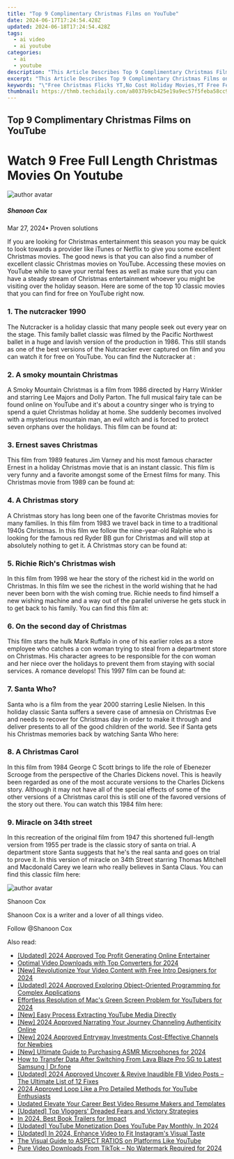 ```yaml
---
title: "Top 9 Complimentary Christmas Films on YouTube"
date: 2024-06-17T17:24:54.428Z
updated: 2024-06-18T17:24:54.428Z
tags:
  - ai video
  - ai youtube
categories:
  - ai
  - youtube
description: "This Article Describes Top 9 Complimentary Christmas Films on YouTube"
excerpt: "This Article Describes Top 9 Complimentary Christmas Films on YouTube"
keywords: "\"Free Christmas Flicks YT,No Cost Holiday Movies,YT Free Festive Films,Inexpensive Christmas Cinema,Free Movie Day-Christmas,Gratuitous Xmas Films Online,Complimentary Yuletide Videos,Christmas Vids,Zero Cost Holiday Flicks\""
thumbnail: https://thmb.techidaily.com/a8037b9cb425e19a9ec57f5feba58cc91bfb4e98ab568e20793fc881abc0b40e.jpg
---
```


## Top 9 Complimentary Christmas Films on YouTube

# Watch 9 Free Full Length Christmas Movies On Youtube

![author avatar](https://images.wondershare.com/filmora/article-images/shannon-cox.jpg)

##### Shanoon Cox

 Mar 27, 2024• Proven solutions

If you are looking for Christmas entertainment this season you may be quick to look towards a provider like iTunes or Netflix to give you some excellent Christmas movies. The good news is that you can also find a number of excellent classic Christmas movies on YouTube. Accessing these movies on YouTube while to save your rental fees as well as make sure that you can have a steady stream of Christmas entertainment whoever you might be visiting over the holiday season. Here are some of the top 10 classic movies that you can find for free on YouTube right now.

### 1. The nutcracker 1990

The Nutcracker is a holiday classic that many people seek out every year on the stage. This family ballet classic was filmed by the Pacific Northwest ballet in a huge and lavish version of the production in 1986\. This still stands as one of the best versions of the Nutcracker ever captured on film and you can watch it for free on YouTube. You can find the Nutcracker at :

### 2. A smoky mountain Christmas

A Smoky Mountain Christmas is a film from 1986 directed by Harry Winkler and starring Lee Majors and Dolly Parton. The full musical fairy tale can be found online on YouTube and it's about a country singer who is trying to spend a quiet Christmas holiday at home. She suddenly becomes involved with a mysterious mountain man, an evil witch and is forced to protect seven orphans over the holidays. This film can be found at:

### 3. Ernest saves Christmas

This film from 1989 features Jim Varney and his most famous character Ernest in a holiday Christmas movie that is an instant classic. This film is very funny and a favorite amongst some of the Ernest films for many. This Christmas movie from 1989 can be found at:

### 4. A Christmas story

A Christmas story has long been one of the favorite Christmas movies for many families. In this film from 1983 we travel back in time to a traditional 1940s Christmas. In this film we follow the nine-year-old Ralphie who is looking for the famous red Ryder BB gun for Christmas and will stop at absolutely nothing to get it. A Christmas story can be found at:

### 5. Richie Rich's Christmas wish

In this film from 1998 we hear the story of the richest kid in the world on Christmas. In this film we see the richest in the world wishing that he had never been born with the wish coming true. Richie needs to find himself a new wishing machine and a way out of the parallel universe he gets stuck in to get back to his family. You can find this film at:

### 6. On the second day of Christmas

This film stars the hulk Mark Ruffalo in one of his earlier roles as a store employee who catches a con woman trying to steal from a department store on Christmas. His character agrees to be responsible for the con woman and her niece over the holidays to prevent them from staying with social services. A romance develops! This 1997 film can be found at:

### 7. Santa Who?

Santa who is a film from the year 2000 starring Leslie Nielsen. In this holiday classic Santa suffers a severe case of amnesia on Christmas Eve and needs to recover for Christmas day in order to make it through and deliver presents to all of the good children of the world. See if Santa gets his Christmas memories back by watching Santa Who here:

### 8. A Christmas Carol

In this film from 1984 George C Scott brings to life the role of Ebenezer Scrooge from the perspective of the Charles Dickens novel. This is heavily been regarded as one of the most accurate versions to the Charles Dickens story. Although it may not have all of the special effects of some of the other versions of a Christmas carol this is still one of the favored versions of the story out there. You can watch this 1984 film here:

### 9. Miracle on 34th street

In this recreation of the original film from 1947 this shortened full-length version from 1955 per trade is the classic story of santa on trial. A department store Santa suggests that he's the real santa and goes on trial to prove it. In this version of miracle on 34th Street starring Thomas Mitchell and Macdonald Carey we learn who really believes in Santa Claus. You can find this classic film here:

![author avatar](https://images.wondershare.com/filmora/article-images/shannon-cox.jpg)

Shanoon Cox

Shanoon Cox is a writer and a lover of all things video.

Follow @Shanoon Cox


<ins class="adsbygoogle"
     style="display:block"
     data-ad-format="autorelaxed"
     data-ad-client="ca-pub-7571918770474297"
     data-ad-slot="1223367746"></ins>



<ins class="adsbygoogle"
     style="display:block"
     data-ad-client="ca-pub-7571918770474297"
     data-ad-slot="8358498916"
     data-ad-format="auto"
     data-full-width-responsive="true"></ins>

<span class="atpl-alsoreadstyle">Also read:</span>
<div><ul>
<li><a href="https://youtube-docs.techidaily.com/ed-2024-approved-top-profit-generating-online-entertainer/"><u>[Updated] 2024 Approved  Top Profit Generating Online Entertainer</u></a></li>
<li><a href="https://youtube-docs.techidaily.com/al-video-downloads-with-top-converters-for-2024/"><u>Optimal Video Downloads with Top Converters for 2024</u></a></li>
<li><a href="https://youtube-docs.techidaily.com/evolutionize-your-video-content-with-free-intro-designers-for-2024/"><u>[New] Revolutionize Your Video Content with Free Intro Designers for 2024</u></a></li>
<li><a href="https://youtube-docs.techidaily.com/ed-2024-approved-exploring-object-oriented-programming-for-complex-applications/"><u>[Updated] 2024 Approved  Exploring Object-Oriented Programming for Complex Applications</u></a></li>
<li><a href="https://youtube-docs.techidaily.com/tless-resolution-of-macs-green-screen-problem-for-youtubers-for-2024/"><u>Effortless Resolution of Mac's Green Screen Problem for YouTubers for 2024</u></a></li>
<li><a href="https://youtube-docs.techidaily.com/asy-process-extracting-youtube-media-directly/"><u>[New] Easy Process  Extracting YouTube Media Directly</u></a></li>
<li><a href="https://youtube-docs.techidaily.com/024-approved-narrating-your-journey-channeling-authenticity-online/"><u>[New] 2024 Approved  Narrating Your Journey  Channeling Authenticity Online</u></a></li>
<li><a href="https://youtube-docs.techidaily.com/024-approved-entryway-investments-cost-effective-channels-for-newbies/"><u>[New] 2024 Approved  Entryway Investments  Cost-Effective Channels for Newbies</u></a></li>
<li><a href="https://youtube-docs.techidaily.com/ltimate-guide-to-purchasing-asmr-microphones-for-2024/"><u>[New] Ultimate Guide to Purchasing ASMR Microphones for 2024</u></a></li>
<li><a href="https://android-transfer.techidaily.com/how-to-transfer-data-after-switching-from-lava-blaze-pro-5g-to-latest-samsung-drfone-by-drfone-transfer-from-android-transfer-from-android/"><u>How to Transfer Data After Switching From Lava Blaze Pro 5G to Latest Samsung | Dr.fone</u></a></li>
<li><a href="https://facebook-clips.techidaily.com/updated-2024-approved-uncover-and-revive-inaudible-fb-video-posts-the-ultimate-list-of-12-fixes/"><u>[Updated] 2024 Approved  Uncover & Revive Inaudible FB Video Posts – The Ultimate List of 12 Fixes</u></a></li>
<li><a href="https://youtube-help.techidaily.com/2024-approved-loop-like-a-pro-detailed-methods-for-youtube-enthusiasts/"><u>2024 Approved  Loop Like a Pro  Detailed Methods for YouTube Enthusiasts</u></a></li>
<li><a href="https://ai-driven-video-production.techidaily.com/updated-elevate-your-career-best-video-resume-makers-and-templates/"><u>Updated Elevate Your Career Best Video Resume Makers and Templates</u></a></li>
<li><a href="https://facebook-video-share.techidaily.com/updated-top-vloggers-dreaded-fears-and-victory-strategies/"><u>[Updated] Top Vloggers' Dreaded Fears and Victory Strategies</u></a></li>
<li><a href="https://extra-hints.techidaily.com/in-2024-best-book-trailers-for-impact/"><u>In 2024, Best Book Trailers for Impact</u></a></li>
<li><a href="https://facebook-video-share.techidaily.com/updated-youtube-monetization-does-youtube-pay-monthly-in-2024/"><u>[Updated] YouTube Monetization  Does YouTube Pay Monthly, In 2024</u></a></li>
<li><a href="https://instagram-video-recordings.techidaily.com/updated-in-2024-enhance-video-to-fit-instagrams-visual-taste/"><u>[Updated] In 2024, Enhance Video to Fit Instagram's Visual Taste</u></a></li>
<li><a href="https://youtube-videos.techidaily.com/the-visual-guide-to-aspect-ratios-on-platforms-like-youtube/"><u>The Visual Guide to ASPECT RATIOS on Platforms Like YouTube</u></a></li>
<li><a href="https://tiktok-videos.techidaily.com/pure-video-downloads-from-tiktok-no-watermark-required-for-2024/"><u>Pure Video Downloads From TikTok – No Watermark Required for 2024</u></a></li>
</ul></div>
